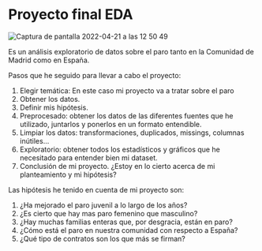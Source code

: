 # Proyecto final EDA

![Captura de pantalla 2022-04-21 a las 12 50 49](https://user-images.githubusercontent.com/98879159/164443000-b4e94475-5f68-453a-a366-88453bc138c5.png)

Es un análisis exploratorio de datos sobre el paro tanto en la Comunidad de Madrid como en España.

Pasos que he seguido para llevar a cabo el proyecto:

1. Elegir temática: En este caso mi proyecto va a tratar sobre el paro
2. Obtener los datos.
3. Definir mis hipótesis.
4. Preprocesado: obtener los datos de las diferentes fuentes que he utilizado, juntarlos y ponerlos en un formato entendible.
5. Limpiar los datos: transformaciones, duplicados, missings, columnas inútiles...
6. Exploratorio: obtener todos los estadísticos y gráficos que he necesitado para entender bien mi dataset.
7. Conclusión de mi proyecto. ¿Estoy en lo cierto acerca de mi planteamiento y mi hipótesis?

Las hipótesis he tenido en cuenta de mi proyecto son: 

1. ¿Ha mejorado el paro juvenil a lo largo de los años?
2. ¿Es cierto que hay mas paro femenino que masculino?
3. ¿Hay muchas familias enteras que, por desgracia, están en paro?
4. ¿Cómo está el paro en nuestra comunidad con respecto a España?
5. ¿Qué tipo de contratos son los que más se firman?
